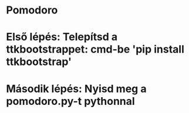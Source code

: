 # Pomodoro 
# Első lépés:    Telepítsd a ttkbootstrappet: cmd-be 'pip install ttkbootstrap' 
# Második lépés:   Nyisd meg a pomodoro.py-t pythonnal
